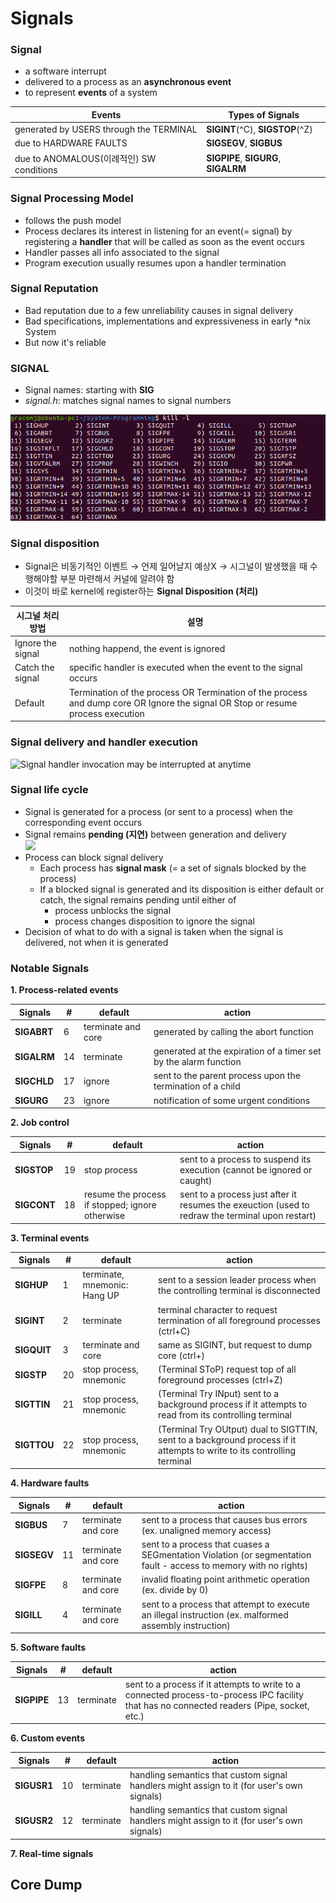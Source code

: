 # Signals
### Signal 
- a software interrupt
- delivered to a process as an __asynchronous event__
- to represent __events__ of a system  

|Events|Types of Signals|
|---|---|
|generated by USERS through the TERMINAL|__SIGINT__(^C), __SIGSTOP__(^Z)|
|due to HARDWARE FAULTS|__SIGSEGV__, __SIGBUS__|
|due to ANOMALOUS(이례적인) SW conditions|__SIGPIPE__, __SIGURG__, __SIGALRM__|


### Signal Processing Model
- follows the push model
- Process declares its interest in listening for an event(= signal) by registering a __handler__ that will be called as soon as the event occurs
- Handler passes all info associated to the signal
- Program execution usually resumes upon a handler termination

### Signal Reputation
- Bad reputation due to a few unreliability causes in signal delivery
- Bad specifications, implementations and expressiveness in early *nix System
- But now it's reliable

### SIGNAL
- Signal names: starting with __SIG__
- _signal.h_: matches signal names to signal numbers  

![kill -l](./signals.png)

### Signal disposition
- Signal은 비동기적인 이벤트 → 언제 일어날지 예상X → 시그널이 발생했을 때 수행해야할 부분 마련해서 커널에 알려야 함
- 이것이 바로 kernel에 register하는 __Signal Disposition (처리)__

|시그널 처리 방법|설명|
|---|---|
|Ignore the signal|nothing happend, the event is ignored|
|Catch the signal|specific handler is executed when the event to the signal occurs|
|Default|Termination of the process OR Termination of the process and dump core OR Ignore the signal OR Stop or resume process execution|

### Signal delivery and handler execution
![](https://3.bp.blogspot.com/-r5vFq1ixzCQ/W4U_niDlEbI/AAAAAAAAAOE/nHjIbTAQxRA7pgHGnCiBQuarvho88OehwCLcBGAs/s640/signal_delivery_execution.png "Signal handler invocation may be interrupted at anytime")

### Signal life cycle
- Signal is generated for a process (or sent to a process) when the corresponding event occurs
- Signal remains __pending (지연)__ between generation and delivery  
![](https://lh3.googleusercontent.com/proxy/mXDtKJkTBbmUQkGvKLZjid3DxLIgxM_sD-SnQVL-U2CjZrnqL4kfcWILfN72ucB8v-6vBYzlLj2Ityr06kx2wrAupaOBswWGtgheauqRiXoR-gTs9la63zi1SuhO)
- Process can block signal delivery
  - Each process has __signal mask__ (= a set of signals blocked by the process)
  - If a blocked signal is generated and its disposition is either default or catch, the signal remains pending until either of
    - process unblocks the signal
    - process changes disposition to ignore the signal
- Decision of what to do with a signal is taken when the signal is delivered, not when it is generated

### Notable Signals
__1. Process-related events__

|Signals|#|default|action|
|---|---|---|---|
|__SIGABRT__|6|terminate and core|generated by calling the abort function|
|__SIGALRM__|14|terminate|generated at the expiration of a timer set by the alarm function|
|__SIGCHLD__|17|ignore|sent to the parent process upon the termination of a child|
|__SIGURG__|23|ignore|notification of some urgent conditions|

__2. Job control__

|Signals|#|default|action|
|---|---|---|---|
|__SIGSTOP__|19|stop process|sent to a process to suspend its execution (cannot be ignored or caught)|
|__SIGCONT__|18|resume the process if stopped; ignore otherwise|sent to a process just after it resumes the exeuction (used to redraw the terminal upon restart)|

__3. Terminal events__

|Signals|#|default|action|
|---|---|---|---|
|__SIGHUP__|1|terminate, mnemonic: Hang UP|sent to a session leader process when the controlling terminal is disconnected|
|__SIGINT__|2|terminate|terminal character to request termination of all foreground processes (ctrl+C)|
|__SIGQUIT__|3|terminate and core|same as SIGINT, but request to dump core (ctrl+\)|
|__SIGSTP__|20|stop process, mnemonic|(Terminal SToP) request top of all foreground processes (ctrl+Z)|
|__SIGTTIN__|21|stop process, mnemonic|(Terminal Try INput) sent to a background process if it attempts to read from its controlling terminal|
|__SIGTTOU__|22|stop process, mnemonic|(Terminal Try OUtput) dual to SIGTTIN, sent to a background process if it attempts to write to its controlling terminal|

__4. Hardware faults__

|Signals|#|default|action|
|---|---|---|---|
|__SIGBUS__|7|terminate and core|sent to a process that causes bus errors (ex. unaligned memory access)|
|__SIGSEGV__|11|terminate and core|sent to a process that cuases a SEGmentation Violation (or segmentation fault - access to memory with no rights)|
|__SIGFPE__|8|terminate and core|invalid floating point arithmetic operation (ex. divide by 0)|
|__SIGILL__|4|terminate and core|sent to a process that attempt to execute an illegal instruction (ex. malformed assembly instruction)|

__5. Software faults__

|Signals|#|default|action|
|---|---|---|---|
|__SIGPIPE__|13|terminate|sent to a process if it attempts to write to a connected process-to-process IPC facility that has no connected readers (Pipe, socket, etc.)|

__6. Custom events__

|Signals|#|default|action|
|---|---|---|---|
|__SIGUSR1__|10|terminate|handling semantics that custom signal handlers might assign to it (for user's own signals)|
|__SIGUSR2__|12|terminate|handling semantics that custom signal handlers might assign to it (for user's own signals)|

__7. Real-time signals__



## Core Dump
